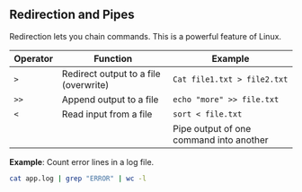 ## Redirection and Pipes

Redirection lets you chain commands. This is a powerful feature of Linux.

| Operator | Function                               | Example                                 |
| -------- | -------------------------------------  | --------------------------------------- |
| `>`      | Redirect output to a file (overwrite)  | `Cat file1.txt > file2.txt`             |
| `>>`     | Append output to a file                | `echo "more" >> file.txt`               |
| `<`      | Read input from a file                 | `sort < file.txt`                       |
| |        | Pipe output of one command into another| `cat file.txt | grep "error"`           |


**Example**: Count error lines in a log file.

```bash
cat app.log | grep "ERROR" | wc -l
```
